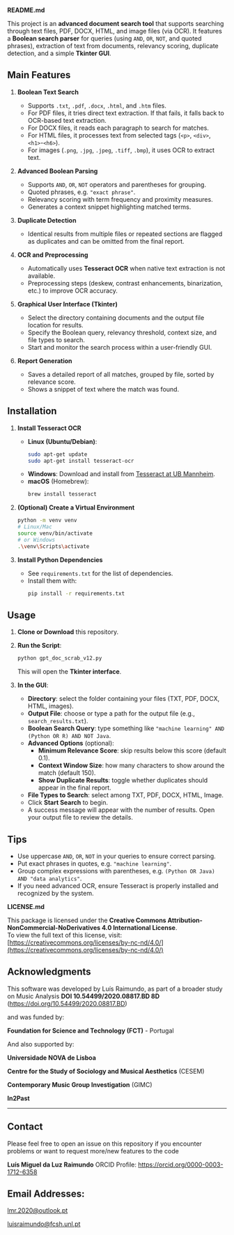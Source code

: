 **README.md**

This project is an **advanced document search tool** that supports searching through text files, PDF, DOCX, HTML, and image files (via OCR). It features a **Boolean search parser** for queries (using `AND`, `OR`, `NOT`, and quoted phrases), extraction of text from documents, relevancy scoring, duplicate detection, and a simple **Tkinter GUI**.

## Main Features

1. **Boolean Text Search**  
   - Supports `.txt`, `.pdf`, `.docx`, `.html`, and `.htm` files.  
   - For PDF files, it tries direct text extraction. If that fails, it falls back to OCR-based text extraction.  
   - For DOCX files, it reads each paragraph to search for matches.  
   - For HTML files, it processes text from selected tags (`<p>`, `<div>`, `<h1>`-`<h6>`).  
   - For images (`.png`, `.jpg`, `.jpeg`, `.tiff`, `.bmp`), it uses OCR to extract text.

2. **Advanced Boolean Parsing**  
   - Supports `AND`, `OR`, `NOT` operators and parentheses for grouping.  
   - Quoted phrases, e.g. `"exact phrase"`.  
   - Relevancy scoring with term frequency and proximity measures.  
   - Generates a context snippet highlighting matched terms.

3. **Duplicate Detection**  
   - Identical results from multiple files or repeated sections are flagged as duplicates and can be omitted from the final report.

4. **OCR and Preprocessing**  
   - Automatically uses **Tesseract OCR** when native text extraction is not available.  
   - Preprocessing steps (deskew, contrast enhancements, binarization, etc.) to improve OCR accuracy.

5. **Graphical User Interface (Tkinter)**  
   - Select the directory containing documents and the output file location for results.  
   - Specify the Boolean query, relevancy threshold, context size, and file types to search.  
   - Start and monitor the search process within a user-friendly GUI.

6. **Report Generation**  
   - Saves a detailed report of all matches, grouped by file, sorted by relevance score.  
   - Shows a snippet of text where the match was found.

## Installation

1. **Install Tesseract OCR**  
   - **Linux (Ubuntu/Debian)**:  
     ```bash
     sudo apt-get update
     sudo apt-get install tesseract-ocr
     ```  
   - **Windows**: Download and install from [Tesseract at UB Mannheim](https://github.com/UB-Mannheim/tesseract/wiki).  
   - **macOS** (Homebrew):  
     ```bash
     brew install tesseract
     ```

2. **(Optional) Create a Virtual Environment**  
   ```bash
   python -m venv venv
   # Linux/Mac
   source venv/bin/activate
   # or Windows
   .\venv\Scripts\activate
   ```

3. **Install Python Dependencies**  
   - See `requirements.txt` for the list of dependencies.  
   - Install them with:
     ```bash
     pip install -r requirements.txt
     ```

## Usage

1. **Clone or Download** this repository.  
2. **Run the Script**:
   ```bash
   python gpt_doc_scrab_v12.py
   ```
   This will open the **Tkinter interface**.

3. **In the GUI**:
   - **Directory**: select the folder containing your files (TXT, PDF, DOCX, HTML, images).  
   - **Output File**: choose or type a path for the output file (e.g., `search_results.txt`).  
   - **Boolean Search Query**: type something like `"machine learning" AND (Python OR R) AND NOT Java`.  
   - **Advanced Options** (optional):
     - **Minimum Relevance Score**: skip results below this score (default 0.1).  
     - **Context Window Size**: how many characters to show around the match (default 150).  
     - **Show Duplicate Results**: toggle whether duplicates should appear in the final report.  
   - **File Types to Search**: select among TXT, PDF, DOCX, HTML, Image.  
   - Click **Start Search** to begin.  
   - A success message will appear with the number of results. Open your output file to review the details.

## Tips

- Use uppercase `AND`, `OR`, `NOT` in your queries to ensure correct parsing.  
- Put exact phrases in quotes, e.g. `"machine learning"`.  
- Group complex expressions with parentheses, e.g. `(Python OR Java) AND "data analytics"`.  
- If you need advanced OCR, ensure Tesseract is properly installed and recognized by the system.

**LICENSE.md**

This package is licensed under the **Creative Commons Attribution-NonCommercial-NoDerivatives 4.0 International License**.  
To view the full text of this license, visit: [https://creativecommons.org/licenses/by-nc-nd/4.0/](https://creativecommons.org/licenses/by-nc-nd/4.0/)


## Acknowledgments

This software was developed by Luís Raimundo, as part of a broader study on Music Analysis
**DOI 10.54499/2020.08817.BD 8D** (https://doi.org/10.54499/2020.08817.BD) 

and was funded by:

**Foundation for Science and Technology (FCT)** - Portugal

And also supported by:

**Universidade NOVA de Lisboa**

**Centre for the Study of Sociology and Musical Aesthetics** (CESEM)

**Contemporary Music Group Investigation** (GIMC)

**In2Past**

---


## Contact
Please feel free to open an issue on this repository if you encounter problems or want to request more/new features to the code

**Luís Miguel da Luz Raimundo**
ORCID Profile: https://orcid.org/0000-0003-1712-6358

## Email Addresses:

lmr.2020@outlook.pt

luisraimundo@fcsh.unl.pt


